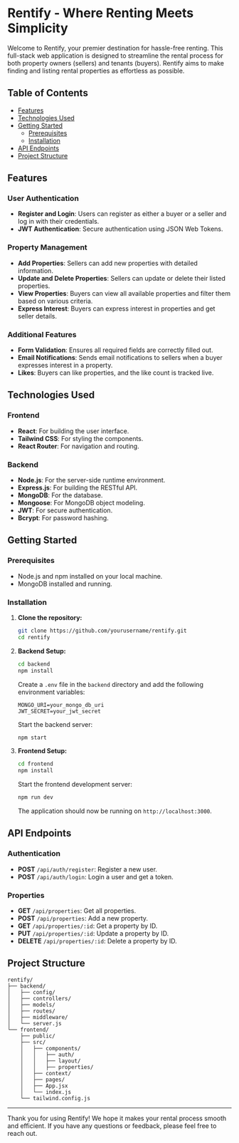# Rentify - Where Renting Meets Simplicity

Welcome to Rentify, your premier destination for hassle-free renting. This full-stack web application is designed to streamline the rental process for both property owners (sellers) and tenants (buyers). Rentify aims to make finding and listing rental properties as effortless as possible.

## Table of Contents

- [Features](#features)
- [Technologies Used](#technologies-used)
- [Getting Started](#getting-started)
  - [Prerequisites](#prerequisites)
  - [Installation](#installation)
- [API Endpoints](#api-endpoints)
- [Project Structure](#project-structure)

## Features

### User Authentication
- **Register and Login**: Users can register as either a buyer or a seller and log in with their credentials.
- **JWT Authentication**: Secure authentication using JSON Web Tokens.

### Property Management
- **Add Properties**: Sellers can add new properties with detailed information.
- **Update and Delete Properties**: Sellers can update or delete their listed properties.
- **View Properties**: Buyers can view all available properties and filter them based on various criteria.
- **Express Interest**: Buyers can express interest in properties and get seller details.

### Additional Features
- **Form Validation**: Ensures all required fields are correctly filled out.
- **Email Notifications**: Sends email notifications to sellers when a buyer expresses interest in a property.
- **Likes**: Buyers can like properties, and the like count is tracked live.

## Technologies Used

### Frontend
- **React**: For building the user interface.
- **Tailwind CSS**: For styling the components.
- **React Router**: For navigation and routing.

### Backend
- **Node.js**: For the server-side runtime environment.
- **Express.js**: For building the RESTful API.
- **MongoDB**: For the database.
- **Mongoose**: For MongoDB object modeling.
- **JWT**: For secure authentication.
- **Bcrypt**: For password hashing.

## Getting Started

### Prerequisites

- Node.js and npm installed on your local machine.
- MongoDB installed and running.

### Installation

1. **Clone the repository:**

   ```bash
   git clone https://github.com/yourusername/rentify.git
   cd rentify
   ```

2. **Backend Setup:**

   ```bash
   cd backend
   npm install
   ```

   Create a `.env` file in the `backend` directory and add the following environment variables:

   ```
   MONGO_URI=your_mongo_db_uri
   JWT_SECRET=your_jwt_secret
   ```

   Start the backend server:

   ```bash
   npm start
   ```

3. **Frontend Setup:**

   ```bash
   cd frontend
   npm install
   ```

   Start the frontend development server:

   ```bash
   npm run dev
   ```

   The application should now be running on `http://localhost:3000`.

## API Endpoints

### Authentication

- **POST** `/api/auth/register`: Register a new user.
- **POST** `/api/auth/login`: Login a user and get a token.

### Properties

- **GET** `/api/properties`: Get all properties.
- **POST** `/api/properties`: Add a new property.
- **GET** `/api/properties/:id`: Get a property by ID.
- **PUT** `/api/properties/:id`: Update a property by ID.
- **DELETE** `/api/properties/:id`: Delete a property by ID.

## Project Structure

```
rentify/
├── backend/
│   ├── config/
│   ├── controllers/
│   ├── models/
│   ├── routes/
│   ├── middleware/
│   └── server.js
└── frontend/
    ├── public/
    ├── src/
    │   ├── components/
    │   │   ├── auth/
    │   │   ├── layout/
    │   │   ├── properties/
    │   ├── context/
    │   ├── pages/
    │   ├── App.jsx
    │   └── index.js
    └── tailwind.config.js
```





---

Thank you for using Rentify! We hope it makes your rental process smooth and efficient. If you have any questions or feedback, please feel free to reach out.
